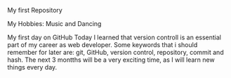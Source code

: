 My first Repository

My Hobbies: Music and Dancing

My first day on GitHub Today I learned that version controll is an essential part of my career as web developer. Some keywords that i should remember for later are: git, GitHub, version control, repository, commit and hash. The next 3 montths will be a very exciting time, as I will learn new things every day.
